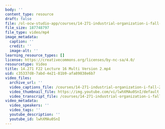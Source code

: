 ```yaml
---
body: ''
content_type: resource
draft: false
file: /ol-ocw-studio-app/courses/14-271-industrial-organization-i-fall-2022/14271-f22-lecture-16-multi-version-2_360p_16_9.mp4
file_size: 187748797
file_type: video/mp4
image_metadata:
  caption: ''
  credit: ''
  image-alt: ''
learning_resource_types: []
license: https://creativecommons.org/licenses/by-nc-sa/4.0/
resourcetype: Video
title: 14.271 F22 Lecture 16 Multi Version 2.mp4
uid: c35337d8-7abd-4e21-81b9-afa89838e6b7
video_files:
  archive_url: ''
  video_captions_file: /courses/14-271-industrial-organization-i-fall-2022/13f9-5SytN2u1rqceau2bc9mMDKpLldi6_transcript.webvtt
  video_thumbnail_file: https://img.youtube.com/vi/lwhXMAu0SnI/default.jpg
  video_transcript_file: /courses/14-271-industrial-organization-i-fall-2022/13f9-5SytN2u1rqceau2bc9mMDKpLldi6_transcript.pdf
video_metadata:
  video_speakers: ''
  video_tags: ''
  youtube_description: ''
  youtube_id: lwhXMAu0SnI
---
```


